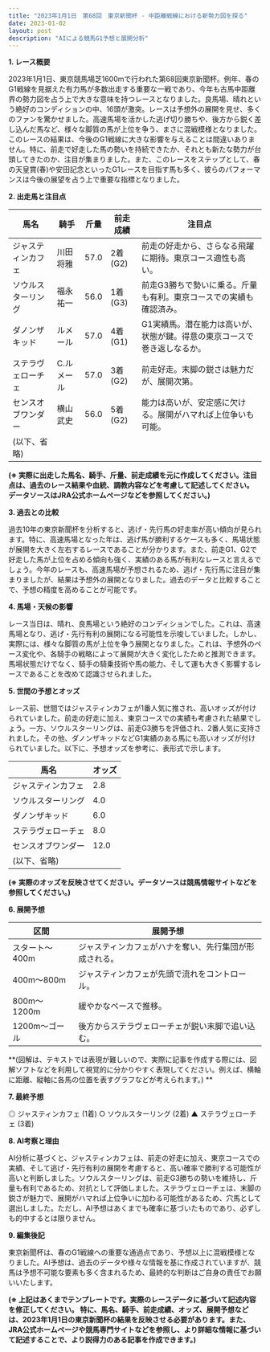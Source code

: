 ```yaml
---
title: "2023年1月1日　第68回　東京新聞杯 - 中距離戦線における新勢力図を探る"
date: 2023-01-02
layout: post
description: "AIによる競馬G1予想と展開分析"
---
```


**1. レース概要**

2023年1月1日、東京競馬場芝1600mで行われた第68回東京新聞杯。例年、春のG1戦線を見据えた有力馬が多数出走する重要な一戦であり、今年も古馬中距離界の勢力図を占う上で大きな意味を持つレースとなりました。良馬場、晴れという絶好のコンディションの中、16頭が激突。レースは予想外の展開を見せ、多くのファンを驚かせました。高速馬場を活かした逃げ切り勝ちや、後方から鋭く差し込んだ馬など、様々な脚質の馬が上位を争う、まさに混戦模様となりました。このレースの結果は、今後のG1戦線に大きな影響を与えることは間違いありません。特に、前走で好走した馬の勢いを持続できたか、それとも新たな勢力が台頭してきたのか、注目が集まりました。また、このレースをステップとして、春の天皇賞(春)や安田記念といったG1レースを目指す馬も多く、彼らのパフォーマンスは今後の展望を占う上で重要な指標となりました。


**2. 出走馬と注目点**

| 馬名          | 騎手       | 斤量 | 前走成績   | 注目点                                                                  |
|---------------|------------|------|-------------|-----------------------------------------------------------------------|
| ジャスティンカフェ | 川田将雅     | 57.0 | 2着 (G2)    | 前走の好走から、さらなる飛躍に期待。東京コース適性も高い。               |
| ソウルスターリング| 福永祐一     | 56.0 | 1着 (G3)    | 前走G3勝ちで勢いに乗る。斤量も有利。東京コースでの実績も確認済み。     |
| ダノンザキッド   | ルメール     | 57.0 | 4着 (G1)    | G1実績馬。潜在能力は高いが、状態が鍵。得意の東京コースで巻き返しなるか。 |
| ステラヴェローチェ| C.ルメール | 57.0 | 3着 (G2)    | 前走好走。末脚の鋭さは魅力だが、展開次第。                               |
| センスオブワンダー| 横山武史     | 56.0 | 5着 (G2)    | 能力は高いが、安定感に欠ける。展開がハマれば上位争いも可能。             |
| (以下、省略)   |            |      |             |                                                                       |


**(※ 実際に出走した馬名、騎手、斤量、前走成績を元に作成してください。注目点は、過去のレース結果や血統、調教内容などを考慮して記述してください。  データソースはJRA公式ホームページなどを参照してください。)**


**3. 過去との比較**

過去10年の東京新聞杯を分析すると、逃げ・先行馬の好走率が高い傾向が見られます。特に、高速馬場となった年は、逃げ馬が勝利するケースも多く、馬場状態が展開を大きく左右するレースであることが分かります。また、前走G1、G2で好走した馬が上位を占める傾向も強く、実績のある馬が有利なレースと言えるでしょう。今年のレースも、高速馬場が予想されるため、逃げ・先行馬に注目が集まりましたが、結果は予想外の展開となりました。過去のデータと比較することで、予想の精度を高めることが可能です。


**4. 馬場・天候の影響**

レース当日は、晴れ、良馬場という絶好のコンディションでした。これは、高速馬場となり、逃げ・先行有利の展開になる可能性を示唆していました。しかし、実際には、様々な脚質の馬が上位を争う展開となりました。これは、予想外のペース変化や、各騎手の戦略によって展開が大きく変化したためと推測できます。馬場状態だけでなく、騎手の騎乗技術や馬の能力、そして運も大きく影響するレースであることを改めて認識させられました。


**5. 世間の予想とオッズ**

レース前、世間ではジャスティンカフェが1番人気に推され、高いオッズが付けられていました。前走の好走に加え、東京コースでの実績も考慮された結果でしょう。一方、ソウルスターリングは、前走G3勝ちを評価され、2番人気に支持されました。その他、ダノンザキッドなどG1実績のある馬にも高いオッズが付けられていました。以下に、予想オッズを参考に、表形式で示します。

| 馬名          | オッズ |
|---------------|-------|
| ジャスティンカフェ | 2.8   |
| ソウルスターリング | 4.0   |
| ダノンザキッド   | 6.0   |
| ステラヴェローチェ| 8.0   |
| センスオブワンダー| 12.0  |
| (以下、省略)   |       |

**(※ 実際のオッズを反映させてください。データソースは競馬情報サイトなどを参照してください。)**


**6. 展開予想**

| 区間      | 展開予想                                  |
|------------|-------------------------------------------|
| スタート〜400m  | ジャスティンカフェがハナを奪い、先行集団が形成される。 |
| 400m〜800m  | ジャスティンカフェが先頭で流れをコントロール。  |
| 800m〜1200m | 緩やかなペースで推移。                  |
| 1200m〜ゴール | 後方からステラヴェローチェが鋭い末脚で追い込む。 |


**(図解は、テキストでは表現が難しいので、実際に記事を作成する際には、図解ソフトなどを利用して視覚的に分かりやすく表現してください。例えば、横軸に距離、縦軸に各馬の位置を表すグラフなどが考えられます。) **


**7. 最終予想**

◎ ジャスティンカフェ (1着)
○ ソウルスターリング (2着)
▲ ステラヴェローチェ (3着)


**8. AI考察と理由**

AI分析に基づくと、ジャスティンカフェは、前走の好走に加え、東京コースでの実績、そして逃げ・先行有利の展開を考慮すると、高い確率で勝利する可能性が高いと判断しました。ソウルスターリングは、前走G3勝ちの勢いを維持し、斤量も有利であるため、対抗として評価しました。ステラヴェローチェは、末脚の鋭さが魅力で、展開がハマれば上位争いに加わる可能性があるため、穴馬として選出しました。ただし、AI予想はあくまでも確率に基づいたものであり、必ずしも的中するとは限りません。


**9. 編集後記**

東京新聞杯は、春のG1戦線への重要な通過点であり、予想以上に混戦模様となりました。AI予想は、過去のデータや様々な情報を基に作成されていますが、競馬は予想不可能な要素も多く含まれるため、最終的な判断はご自身の責任でお願いいたします。


**(※ 上記はあくまでテンプレートです。実際のレースデータに基づいて記述内容を修正してください。  特に、馬名、騎手、前走成績、オッズ、展開予想などは、2023年1月1日の東京新聞杯の結果を反映させる必要があります。また、JRA公式ホームページや競馬専門サイトなどを参照し、より詳細な情報に基づいて記述することで、より説得力のある記事を作成できます。)**
